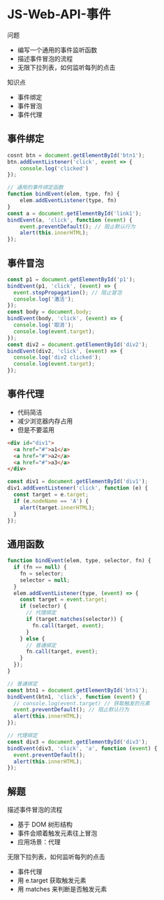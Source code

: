 # JS-Web-API-事件

问题

- 编写一个通用的事件监听函数
- 描述事件冒泡的流程
- 无限下拉列表，如何监听每列的点击

知识点

- 事件绑定
- 事件冒泡
- 事件代理

## 事件绑定

```js
cosnt btn = document.getElementById('btn1');
btn.addEventListener('click', event => {
    console.log('clicked')
});

// 通用的事件绑定函数
function bindEvent(elem, type, fn) {
    elem.addEventListener(type, fn)
}
const a = document.getElementById('link1');
bindEvent(a, 'click', function (event) {
    event.preventDefault(); // 阻止默认行为
    alert(this.innerHTML);
});
```

## 事件冒泡

```js
const p1 = document.getElementById('p1');
bindEvent(p1, 'click', (event) => {
  event.stopPropagation(); // 阻止冒泡
  console.log('激活');
});
const body = document.body;
bindEvent(body, 'click', (event) => {
  console.log('取消');
  console.log(event.target);
});
const div2 = document.getElementById('div2');
bindEvent(div2, 'click', (event) => {
  console.log('div2 clicked');
  console.log(event.target);
});
```

## 事件代理

- 代码简洁
- 减少浏览器内存占用
- 但是不要滥用

```html
<div id="div1">
  <a href="#">a1</a>
  <a href="#">a2</a>
  <a href="#">a3</a>
</div>
```

```js
const div1 = document.getElementById('div1');
div1.addEventListener('click', function (e) {
  const target = e.target;
  if (e.nodeName == 'A') {
    alert(target.innerHTML);
  }
});
```

## 通用函数

```js
function bindEvent(elem, type, selector, fn) {
  if (fn == null) {
    fn = selector;
    selector = null;
  }
  elem.addEventListener(type, (event) => {
    const target = event.target;
    if (selector) {
      // 代理绑定
      if (target.matches(selector)) {
        fn.call(target, event);
      }
    } else {
      // 普通绑定
      fn.call(target, event);
    }
  });
}
```

```js
// 普通绑定
const btn1 = document.getElementById('btn1');
bindEvent(btn1, 'click', function (event) {
  // console.log(event.target) // 获取触发的元素
  event.preventDefault(); // 阻止默认行为
  alert(this.innerHTML);
});

// 代理绑定
const div3 = document.getElementById('div3');
bindEvent(div3, 'click', 'a', function (event) {
  event.preventDefault();
  alert(this.innerHTML);
});
```

## 解题

描述事件冒泡的流程

- 基于 DOM 树形结构
- 事件会顺着触发元素往上冒泡
- 应用场景：代理

无限下拉列表，如何监听每列的点击

- 事件代理
- 用 e.target 获取触发元素
- 用 matches 来判断是否触发元素

